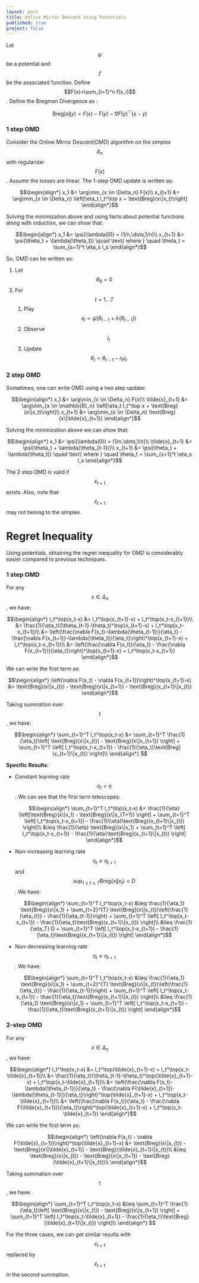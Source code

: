 ```yaml
---
layout: post
title: Online Mirror Descent using Potentials
published: true
project: false
---
```


Let $$\psi$$ be a potential and $$f$$ be the associated function. Define $$F(x)=\sum_{i=1}^n f(x_i)$$. Define the Bregman Divergence as :

$$\text{Breg}(x\|y) = F(x) - F(y) - \nabla F(y)^\top (x-y)$$

### 1 step OMD
Consider the Online Mirror Descent(OMD) algorithm on the simplex $$\Delta_n$$ with regularizer $$F(x)$$. Assume the losses are linear. The 1-step OMD update is written as:

$$\begin{align*}
x_1 &= \arg\min_{x \in \Delta_n} F(x)\\
x_{t+1} &= \arg\min_{x \in \Delta_n} \left[\eta_t l_t^\top x + \text{Breg}(x\|x_t)\right]
\end{align*}$$

Solving the minimization above and using facts about potential functions along with induction, we can show that:

$$\begin{align*}
x_1 &=  \psi(\lambda(0)) = (1/n,\dots,1/n)\\
x_{t+1} &= \psi(\theta_t + \lambda(\theta_t)) \quad \text{ where } \quad \theta_t = \sum_{s=1}^t \eta_s l_s
\end{align*}$$

So, OMD can be written as:
1. Let $$\theta_0=0$$
2. For $$t=1 \dots T$$
   1. Play $$x_t = \psi(\theta_{t-1} + \lambda(\theta_{t-1}))$$
   2. Observe $$l_t$$
   3. Update $$\theta_t = \theta_{t-1} - \eta_t l_t$$

### 2 step OMD
Sometimes, one can write OMD using a two step update:

$$\begin{align*}
x_1 &= \arg\min_{x \in \Delta_n} F(x)\\
\tilde{x}_{t+1} &= \arg\min_{x \in \mathbb{R}_n} \left[\eta_t l_t^\top x + \text{Breg}(x\|x_t)\right]\\
x_{t+1} &= \arg\min_{x \in \Delta_n} \text{Breg}(x\|\tilde{x}_{t+1})
\end{align*}$$

Solving the minimization above we can show that:

$$\begin{align*}
x_1 &=  \psi(\lambda(0)) = (1/n,\dots,1/n)\\
\tilde{x}_{t+1} &= \psi(\theta_t + \lambda(\theta_{t-1}))\\
x_{t+1} &= \psi(\theta_t + \lambda(\theta_t)) \quad \text{ where } \quad \theta_t = \sum_{s=1}^t \eta_s l_s
\end{align*}$$

The 2 step OMD is valid if $$\tilde{x}_{t+1}$$ exists. Also, note that $$\tilde{x}_{t+1}$$ may not belong to the simplex.

# Regret Inequality

Using potentials, obtaining the regret inequality for OMD is considerably easier compared to previous techniques.

### 1 step OMD

For any $$x \in \Delta_n$$, we have:

$$\begin{align*}
l_t^\top(x_t-x) &= l_t^\top(x_{t+1}-x) + l_t^\top(x_t-x_{t+1})\\
&= \frac{1}{\eta_t}(\theta_{t-1}-\theta_t)^\top(x_{t+1}-x) + l_t^\top(x_t-x_{t+1})\\
&= \left(\frac{\nabla F(x_t)-\lambda(\theta_{t-1})}{\eta_t} - \frac{\nabla F(x_{t+1})-\lambda(\theta_t)}{\eta_t}\right)^\top(x_{t+1}-x) + l_t^\top(x_t-x_{t+1})\\
&= \left(\frac{\nabla F(x_t)}{\eta_t} - \frac{\nabla F(x_{t+1})}{\eta_t}\right)^\top(x_{t+1}-x) + l_t^\top(x_t-x_{t+1})
\end{align*}$$


We can write the first term as:

$$\begin{align*}
\left(\nabla F(x_t) - \nabla F(x_{t+1})\right)^\top(x_{t+1}-x) &= \text{Breg}(x\|x_{t}) - \text{Breg}(x\|x_{t+1}) - \text{Breg}(x_{t+1}\|x_{t})
\end{align*}$$

Taking summation over $$t$$, we have:

$$\begin{align*}
\sum_{t=1}^T l_t^\top(x_t-x) &= \sum_{t=1}^T \frac{1}{\eta_t}\left[ \text{Breg}(x\|x_{t}) - \text{Breg}(x\|x_{t+1}) \right] + \sum_{t=1}^T \left[ l_t^\top(x_t-x_{t+1}) - \frac{1}{\eta_t}\text{Breg}(x_{t+1}\|x_{t}) \right]\\
\end{align*}
$$

**Specific Results**:

- Constant learning rate $$\eta_t=\eta$$: We can see that the first term telescopes:

  $$\begin{align*}
  \sum_{t=1}^T l_t^\top(x_t-x) &= \frac{1}{\eta} \left[\text{Breg}(x\|x_1) - \text{Breg}(x\|x_{T+1}) \right] + \sum_{t=1}^T \left[ l_t^\top(x_t-x_{t+1}) - \frac{1}{\eta}\text{Breg}(x_{t+1}\|x_{t}) \right]\\
  &\leq \frac{1}{\eta} \text{Breg}(x\|x_1) + \sum_{t=1}^T \left[ l_t^\top(x_t-x_{t+1}) - \frac{1}{\eta}\text{Breg}(x_{t+1}\|x_{t}) \right]
  \end{align*}$$

- Non-increasing learning rate $$\eta_t\geq \eta_{t+1}$$ and $$\sup_{1\leq t\leq T}\text{Breg}(x\|x_t) < D$$. We have:

  $$\begin{align*}
  \sum_{t=1}^T l_t^\top(x_t-x) &\leq \frac{1}{\eta_1} \text{Breg}(x\|x_1) + \sum_{t=2}^{T} \text{Breg}(x\|x_{t})\left(\frac{1}{\eta_{t}} - \frac{1}{\eta_{t-1}}\right)  + \sum_{t=1}^T \left[ l_t^\top(x_t-x_{t+1}) - \frac{1}{\eta_t}\text{Breg}(x_{t+1}\|x_{t}) \right]\\
  &\leq \frac{1}{\eta_T} D + \sum_{t=1}^T \left[ l_t^\top(x_t-x_{t+1}) - \frac{1}{\eta_t}\text{Breg}(x_{t+1}\|x_{t}) \right]
  \end{align*}$$

- Non-decreasing learning rate $$\eta_t\leq \eta_{t+1}$$. We have:

  $$\begin{align*}
  \sum_{t=1}^T l_t^\top(x_t-x) &\leq \frac{1}{\eta_1} \text{Breg}(x\|x_1) + \sum_{t=2}^{T} \text{Breg}(x\|x_{t})\left(\frac{1}{\eta_{t}} - \frac{1}{\eta_{t-1}}\right)  + \sum_{t=1}^T \left[ l_t^\top(x_t-x_{t+1}) - \frac{1}{\eta_t}\text{Breg}(x_{t+1}\|x_{t}) \right]\\
  &\leq \frac{1}{\eta_1} \text{Breg}(x\|x_1) + \sum_{t=1}^T \left[ l_t^\top(x_t-x_{t+1}) - \frac{1}{\eta_t}\text{Breg}(x_{t+1}\|x_{t}) \right]
  \end{align*}$$


### 2-step OMD

For any $$x \in \Delta_n$$, we have:

$$\begin{align*}
l_t^\top(x_t-x) &= l_t^\top(\tilde{x}_{t+1}-x) + l_t^\top(x_t-\tilde{x}_{t+1})\\
&= \frac{1}{\eta_t}(\theta_{t-1}-\theta_t)^\top(\tilde{x}_{t+1}-x) + l_t^\top(x_t-\tilde{x}_{t+1})\\
&= \left(\frac{\nabla F(x_t)-\lambda(\theta_{t-1})}{\eta_t} - \frac{\nabla F(\tilde{x}_{t+1})-\lambda(\theta_{t-1})}{\eta_t}\right)^\top(\tilde{x}_{t+1}-x) + l_t^\top(x_t-\tilde{x}_{t+1})\\
&= \left(\frac{\nabla F(x_t)}{\eta_t} - \frac{\nabla F(\tilde{x}_{t+1})}{\eta_t}\right)^\top(\tilde{x}_{t+1}-x) + l_t^\top(x_t-\tilde{x}_{t+1})
\end{align*}$$


We can write the first term as:

$$\begin{align*}
\left(\nabla F(x_t) - \nabla F(\tilde{x}_{t+1})\right)^\top(\tilde{x}_{t+1}-x) &= \text{Breg}(x\|x_{t}) - \text{Breg}(x\|\tilde{x}_{t+1}) - \text{Breg}(\tilde{x}_{t+1}\|x_{t})\\
&\leq \text{Breg}(x\|x_{t}) - \text{Breg}(x\|x_{t+1}) - \text{Breg}(\tilde{x}_{t+1}\|x_{t})\\
\end{align*}$$

Taking summation over $$t$$, we have:

$$\begin{align*}
\sum_{t=1}^T l_t^\top(x_t-x) &\leq \sum_{t=1}^T \frac{1}{\eta_t}\left[ \text{Breg}(x\|x_{t}) - \text{Breg}(x\|x_{t+1}) \right] + \sum_{t=1}^T \left[ l_t^\top(x_t-\tilde{x}_{t+1}) - \frac{1}{\eta_t}\text{Breg}(\tilde{x}_{t+1}\|x_{t}) \right]\\
\end{align*}
$$

For the three cases, we can get similar results with $$x_{t+1}$$ replaced by $$\tilde{x}_{t+1}$$ in the second summation.
